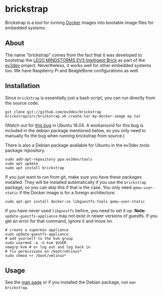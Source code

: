 brickstrap
==========

Brickstrap is a tool for turning [Docker] images into bootable image files for
embedded systems.


About
-----

The name "brickstrap" comes from the fact that it was developed to bootstrap
the [LEGO MINDSTORMS EV3 Intelligent Brick][mindstorms] as part of the [ev3dev]
project. Nevertheless, it works well for other embedded systems too. We have
Raspberry Pi and BeagleBone configurations as well.


Installation
------------

Since `brickstrap` is essentially just a bash script, you can run directly from
the source code.

    git clone git://github.com/ev3dev/brickstrap
    brickstrap/src/brickstrap.sh create-tar my-docker-image my.tar
    
(Watch out for [this bug](https://bugs.launchpad.net/ubuntu/+source/libguestfs/+bug/1777058)
in Ubuntu 18.04. A workaround for this bug is included in the debian package mentioned below,
so you only need to manually fix the bug when running brickstrap from source.)

There is also a Debian package available for Ubuntu in the ev3dev tools package
repository.

    sudo add-apt-repository ppa:ev3dev/tools
    sudo apt update
    sudo apt install brickstrap

If you just want to run from git, make sure you have these packages installed.
They will be installed automatically if you use the `brickstrap` package, so you
can skip this if that is the case. You only need `qemu-user-static` if the
Docker image is for a foreign architecture.

    sudo apt-get install docker-ce libguestfs-tools qemu-user-static

If you have never used `libguestfs` before, you need to set it up. **Note:**
`update-guestfs-appliance` may not exist in newer versions of guestfs. If you get
an error for that command, ignore it and move on.

    # create a supermin appliance
    sudo update-guestfs-appliance
    # add yourself to the kvm group
    sudo usermod -a -G kvm $USER
    newgrp kvm # or log out and log back in
    # fix permissions on /boot/vmlinuz*
    sudo chmod +r /boot/vmlinuz*


Usage
-----

See the [man page] or if you installed the Debian package, run `man brickstrap`.

[Docker]: https://www.docker.com
[ev3dev]: http://www.ev3dev.org
[libguestfs]: http://libguestfs.org
[mindstorms]: http://mindstorms.lego.com
[man page]: https://github.com/ev3dev/brickstrap/blob/master/docs/brickstrap.md
